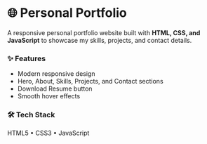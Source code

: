 # 🌐 Personal Portfolio

A responsive personal portfolio website built with **HTML, CSS, and JavaScript** to showcase my skills, projects, and contact details.

### ✨ Features
- Modern responsive design
- Hero, About, Skills, Projects, and Contact sections
- Download Resume button
- Smooth hover effects

### 🛠 Tech Stack
HTML5 • CSS3 • JavaScript
